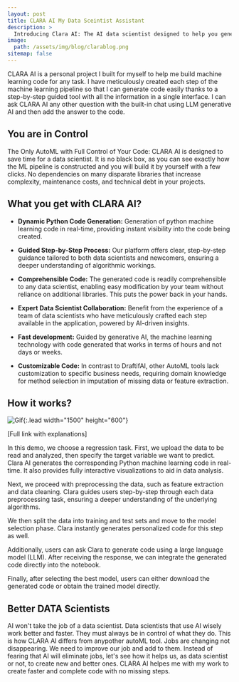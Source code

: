 ```yaml
---
layout: post
title: CLARA AI My Data Sceintist Assistant
description: >
  Introducing Clara AI: The AI data scientist designed to help you generate ML code in hours, not weeks!
image:
  path: /assets/img/blog/clarablog.png
sitemap: false
---
```


CLARA AI is a personal project I built for myself to help me build machine learning code for any task. I have meticulously created each step of the machine learning pipeline so that I can generate code easily thanks to a step-by-step guided tool with all the information in a single interface. I can ask CLARA AI any other question with the built-in chat using LLM generative AI and then add the answer to the code.

## You are in Control

The Only AutoML with Full Control of Your Code:
CLARA AI is designed to save time for a data scientist. It is no black box, as you can see exactly how the ML pipeline is constructed and you will build it by yourself with a few clicks. No dependencies on many disparate libraries that increase complexity, maintenance costs, and technical debt in your projects.

## What you get with CLARA AI?

- **Dynamic Python Code Generation:** Generation of python machine learning code in real-time, providing instant visibility into the code being created.

- **Guided Step-by-Step Process:** Our platform offers clear, step-by-step guidance tailored to both data scientists and newcomers, ensuring a deeper understanding of algorithmic workings.
- **Comprehensible Code:** The generated code is readily comprehensible to any data scientist, enabling easy modification by your team without reliance on additional libraries. This puts the power back in your hands.
- **Expert Data Scientist Collaboration:** Benefit from the experience of a team of data scientists who have meticulously crafted each step available in the application, powered by AI-driven insights.
- **Fast development:** Guided by generative AI, the machine learning technology with code generated that works in terms of hours and not days or weeks.
- **Customizable Code:** In contrast to DraftifAI, other AutoML tools lack customization to specific business needs, requiring domain knowledge for method selection in imputation of missing data or feature extraction.

## How it works?

![Gif](/assets/img/blog/claraai.gif){:.lead width="1500" height="600"}

[Full link with explanations]

In this demo, we choose a regression task. First, we upload the data to be read and analyzed, then specify the target variable we want to predict. Clara AI generates the corresponding Python machine learning code in real-time. It also provides fully interactive visualizations to aid in data analysis.

Next, we proceed with preprocessing the data, such as feature extraction and data cleaning. Clara guides users step-by-step through each data preprocessing task, ensuring a deeper understanding of the underlying algorithms.

We then split the data into training and test sets and move to the model selection phase. Clara instantly generates personalized code for this step as well.

Additionally, users can ask Clara to generate code using a large language model (LLM). After receiving the response, we can integrate the generated code directly into the notebook.

Finally, after selecting the best model, users can either download the generated code or obtain the trained model directly.

## Better DATA Scientists

AI won't take the job of a data scientist. Data scientists that use AI wisely work better and faster. They must always be in control of what they do. This is how CLARA AI differs from anypother autoML tool. Jobs are changing not disappearing. We need to improve our job and add to them. Instead of fearing that AI will eliminate jobs, let's see how it helps us, as data scientist or not, to create new and better ones. CLARA AI helpes me with my work to create faster and complete code with no missing steps.
